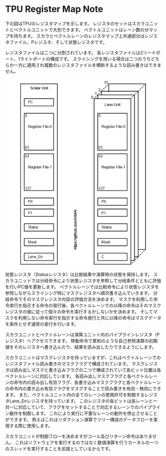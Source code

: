 # TPU Register Map Note

下の図はTPUのレジスタマップを示します。
レジスタのセットはスカラユニットとベクトルユニットで大別できます。
ベクトルユニットはレーン数の分マップを持ちます。
スカラとベクトルレーンのレジスタマップ上共通部分はレジスタファイル、Pレジスタ、そして状態レジスタです。

レジスタファイルは二つに分割されています。
各レジスタファイルは2リードポート、1ライトポートの構成です。
スライシングを用いる場合は二つのうちどちらか一方に適用され複数のレジスタファイルを横断するような読み書きはできません。


<div align="center">
  <img src="./TPU_RegisterMap.png"
       alt="HTML image alt text"
       title="TPUレジスタマップ"
       width="￥￥100px"
  />
</div>


状態レジスタ（Statusレジスタ）は比較結果や演算時の状態を保持します。
スカラユニットでは分岐命令により状態レジスタを参照して分岐条件とともに評価を行いPC値を更新します。
ベクトルレーンでは比較命令により状態レジスタを参照しながらスライシング時にマスクレジスタへ順次書き込んでいきます。
分岐命令でそのマスクレジスタ内容の評価方法を決めます。
マスクを利用した命令実行を指示する命令の発行後、各ベクトルレーンでの以降の命令はそのマスクレジスタの値に従って個々の命令を実行するかしないかを決めます。
そしてマスクを利用しない命令実行を指示する命令発行と共に以降の命令はマスクデータを条件とせず通常の実行を行います。

スカラユニットとベクトルレーンは演算ユニット内のパイプラインレジスタ（Pレジスタ）へアクセスできます。
移動命令で累和のような自己参照演算の初期値をそのレジスタへ書き込んだり、結果を読み出したりできるようにします。

スカラユニットはマスクレジスタを持っていますが、これはベクトルレーンでのレジスタファイル読み書きのマスクフラグで構成されています。
マスクレジスタは読み出しマスクと書き込みフラグの二つで構成されていて各ビット位置は各ベクトルレーンに対応しています。
各読み出しマスクフラグと各ベクトルレーンの命令内の読み出し有効フラグ、各書き込みマスクフラグと各ベクトルレーンの命令内の書き込み有効フラグをマスクすることで読み書きを有効・無効にできます。
また、ベクトルユニット内の全てのレーンの使用許可を制御するレジスタLane_Enレジスタを持っています。
このレジスタの各ビットは各レーンと一対一に対応していて、フラグをセットすることで対応するレーンでのパイプライン動作を制御します。
これにより実行に不要なレーンの動作を停止させることができます。
例えばこれはリダクション演算でツリー構成のデータフローを実現する際に使用します。

スカラユニットが制御フローを決めますがコール及びリターン命令はありません。
これはソフトウェアを実行するのではなく数値演算を行うカーネルの一つのスレッドを実行することを前提としているからです。